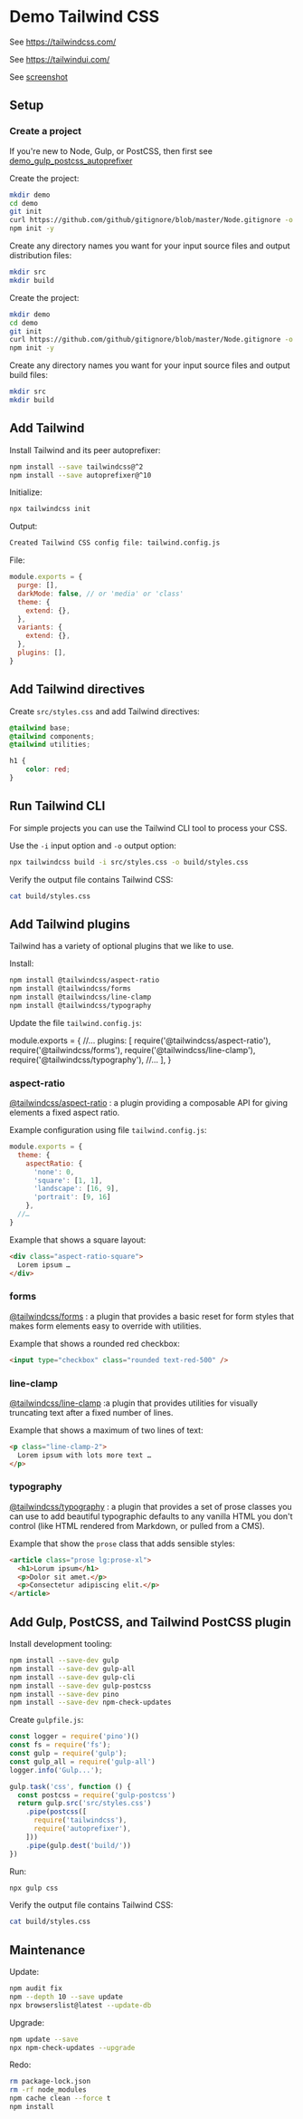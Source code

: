# Demo Tailwind CSS

See https://tailwindcss.com/

See https://tailwindui.com/

See [screenshot](README.png)


## Setup


### Create a project

If you're new to Node, Gulp, or PostCSS, then first see [demo_gulp_postcss_autoprefixer](https://github.com/joelparkerhenderson/demo_gulp_postcss_autoprefixer)

Create the project:

```sh
mkdir demo
cd demo
git init
curl https://github.com/github/gitignore/blob/master/Node.gitignore -o .gitignore
npm init -y
```

Create any directory names you want for your input source files and output distribution files:

```sh
mkdir src
mkdir build
```

Create the project:

```sh
mkdir demo
cd demo
git init
curl https://github.com/github/gitignore/blob/master/Node.gitignore -o .gitignore
npm init -y
```

Create any directory names you want for your input source files and output build files:

```sh
mkdir src
mkdir build
```


## Add Tailwind


Install Tailwind and its peer autoprefixer:

```sh
npm install --save tailwindcss@^2
npm install --save autoprefixer@^10
```

Initialize:

```sh
npx tailwindcss init
```

Output:

```sh
Created Tailwind CSS config file: tailwind.config.js
```

File:

```js
module.exports = {
  purge: [],
  darkMode: false, // or 'media' or 'class'
  theme: {
    extend: {},
  },
  variants: {
    extend: {},
  },
  plugins: [],
}
```


## Add Tailwind directives


Create `src/styles.css` and add Tailwind directives:

```css
@tailwind base;
@tailwind components;
@tailwind utilities;

h1 {
    color: red;
}
```


## Run Tailwind CLI

For simple projects you can use the Tailwind CLI tool to process your CSS.

Use the `-i` input option and `-o` output option:

```sh
npx tailwindcss build -i src/styles.css -o build/styles.css
```

Verify the output file contains Tailwind CSS:

```sh
cat build/styles.css
```


## Add Tailwind plugins

Tailwind has a variety of optional plugins that we like to use.

Install:

```sh
npm install @tailwindcss/aspect-ratio
npm install @tailwindcss/forms
npm install @tailwindcss/line-clamp
npm install @tailwindcss/typography
```

Update the file `tailwind.config.js`:

module.exports = {
  //…
  plugins: [
    require('@tailwindcss/aspect-ratio'),
    require('@tailwindcss/forms'),
    require('@tailwindcss/line-clamp'),
    require('@tailwindcss/typography'),
    //…
  ],
}


### aspect-ratio

[@tailwindcss/aspect-ratio](https://www.npmjs.com/package/tailwindcss-aspect-ratio) : a plugin providing a composable API for giving elements a fixed aspect ratio.

Example configuration using file `tailwind.config.js`:

```js
module.exports = {
  theme: {
    aspectRatio: { 
      'none': 0,
      'square': [1, 1],
      'landscape': [16, 9],
      'portrait': [9, 16]
    },
  //…
}
```

Example that shows a square layout:

```html
<div class="aspect-ratio-square">
  Lorem ipsum …
</div>  
```


### forms

[@tailwindcss/forms](https://www.npmjs.com/package/@tailwindcss/forms) : a plugin that provides a basic reset for form styles that makes form elements easy to override with utilities.

Example that shows a rounded red checkbox:

```html
<input type="checkbox" class="rounded text-red-500" />
```


### line-clamp

[@tailwindcss/line-clamp](https://www.npmjs.com/package/@tailwindcss/line-clamp) :a plugin that provides utilities for visually truncating text after a fixed number of lines.

Example that shows a maximum of two lines of text:

```html
<p class="line-clamp-2">
  Lorem ipsum with lots more text …
</p>
```


### typography

[@tailwindcss/typography](https://www.npmjs.com/package/@tailwindcss/typography) : a plugin that provides a set of prose classes you can use to add beautiful typographic defaults to any vanilla HTML you don't control (like HTML rendered from Markdown, or pulled from a CMS).

Example that show the `prose` class that adds sensible styles:

```html
<article class="prose lg:prose-xl">
  <h1>Lorum ipsum</h1>
  <p>Dolor sit amet.</p>
  <p>Consectetur adipiscing elit.</p>
</article>
```


## Add Gulp, PostCSS, and Tailwind PostCSS plugin

Install development tooling:

```sh
npm install --save-dev gulp
npm install --save-dev gulp-all
npm install --save-dev gulp-cli
npm install --save-dev gulp-postcss
npm install --save-dev pino
npm install --save-dev npm-check-updates
```

Create `gulpfile.js`:

```js
const logger = require('pino')()
const fs = require('fs');
const gulp = require('gulp');
const gulp_all = require('gulp-all')
logger.info('Gulp...');

gulp.task('css', function () {
  const postcss = require('gulp-postcss')
  return gulp.src('src/styles.css')
    .pipe(postcss([
      require('tailwindcss'),
      require('autoprefixer'),
    ]))
    .pipe(gulp.dest('build/'))
})
```

Run:

```sh
npx gulp css
```

Verify the output file contains Tailwind CSS:

```sh
cat build/styles.css
```


## Maintenance


Update:

```sh
npm audit fix
npm --depth 10 --save update
npx browserslist@latest --update-db
```

Upgrade:

```sh
npm update --save
npx npm-check-updates --upgrade 
```

Redo:

```sh
rm package-lock.json 
rm -rf node_modules 
npm cache clean --force t
npm install
```
